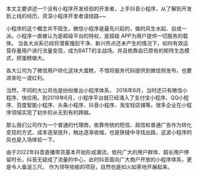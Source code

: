 本文主要讲述一个没有小程序开发经验的开发者，上手抖音小程序，从了解到开发到上线的经历，资深小程序开发者请绕路~~

小程序的这个概念并不陌生，微信小程序是最先兴起的，做的风生水起、自成一派。小程序一直被认为是超级平台的特权，是超级 APP为用户提供一切服务的载体。
当各大派系已经将潜客搜刮干净、新兴热点还未产生的情况下，如何有效运营存量用户进行流量变现，成为BATT的主战场。并且依靠自已原有的矩阵生态模式，把蛋糕做大。

各大公司为了微信用户转化这块大蛋糕，不惜将服务代码提供到微信侧发布，也要进来吃一波红利。

当然，不同的大公司也是纷纷推出小程序体系，
2018年6月，当时还只有微信小程序、快应用。到2019年6月，小程序平台就已经涌入了支付宝小程序、QQ小程序、百度智能小程序、头条小程序、抖音小程序、淘宝轻店铺等。很多企业在小程序领域实现了初步的从无到有的跨越。

那么我们公司作为一个普通的代理商，依靠传统的短信、超信和普通广告作为转化变现的方式，成本逐渐提升，触达逐渐收缩，也是狭缝中寻找出路，这波小程序的风也是入场体验一下。

由于2022年抖音直播带货基本开始形成潮流，依托广大的用户群体、超长用户停留时长，抖音无疑成了流量的中心，此时抖音面向广大商户开放的小程序体系，更是令人垂涎三尺。
作为领导拍板的项目，自然也是如火如荼地开展起来。

